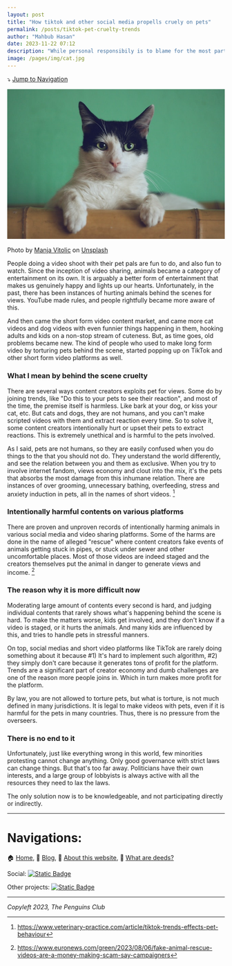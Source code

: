 ```yaml
---
layout: post
title: "How tiktok and other social media propells cruely on pets"
permalink: /posts/tiktok-pet-cruelty-trends
author: "Mahbub Hasan"
date: 2023-11-22 07:12
description: "While personal responsibily is to blame for the most part, there is an active role of Tiktok and other social media that propells pet cruelty"
image: /pages/img/cat.jpg
---
```

⤵️ [Jump to Navigation](#navigations)

![A cat](/pages/img/cat.jpg)

Photo by <a href="https://unsplash.com/@madhatterzone?utm_content=creditCopyText&utm_medium=referral&utm_source=unsplash">Manja Vitolic</a> on <a href="https://unsplash.com/photos/black-and-white-cat-lying-on-brown-bamboo-chair-inside-room-gKXKBY-C-Dk?utm_content=creditCopyText&utm_medium=referral&utm_source=unsplash">Unsplash</a>

People doing a video shoot with their pet pals are fun to do, and also fun to watch. Since the inception of video sharing, animals became a category of entertainment on its own. It is arguably a better form of entertainment that makes us genuinely happy and lights up our hearts. Unfortunately, in the past, there has been instances of hurting animals behind the scenes for views. YouTube made rules, and people rightfully became more aware of this. 

And then came the short form video content market, and came more cat videos and dog videos with even funnier things happening in them, hooking adults and kids on a non-stop stream of cuteness. But, as time goes, old problems became new. The kind of people who used to make long form video by torturing pets behind the scene, started popping up on TikTok and other short form video platforms as well. 

### What I mean by behind the scene cruelty

There are several ways content creators exploits pet for views. Some do by joining trends, like "Do this to your pets to see their reaction", and most of the time, the premise itself is harmless. Like bark at your dog, or kiss your cat, etc. But cats and dogs, they are not humans, and you can't make scripted videos with them and extract reaction every time. So to solve it, some content creators intentionally hurt or upset their pets to extract reactions. This is extremely unethical and is harmful to the pets involved. 

As I said, pets are not humans, so they are easily confused when you do things to the that you should not do. They understand the world differently, and see the relation between you and them as exclusive. When you try to involve internet fandom, views economy and clout into the mix, it's the pets that absorbs the most damage from this inhumane relation. There are instances of over grooming, unnecessary bathing, overfeeding, stress and anxiety induction in pets, all in the names of short videos. [^1]

### Intentionally harmful contents on various platforms

There are proven and unproven records of intentionally harming animals in various social media and video sharing platforms. Some of the harms are done in the name of alleged "rescue" where content creators fake events of animals getting stuck in pipes, or stuck under sewer and other uncomfortable places. Most of those videos are indeed staged and the creators themselves put the animal in danger to generate views and income. [^2]

### The reason why it is more difficult now

Moderating large amount of contents every second is hard, and judging individual contents that rarely shows what's happening behind the scene is hard. To make the matters worse, kids get involved, and they don't know if a video is staged, or it hurts the animals. And many kids are influenced by this, and tries to handle pets in stressful manners. 

On top, social medias and short video platforms like TikTok are rarely doing something about it because #1) It's hard to implement such algorithm, #2) they simply don't care because it generates tons of profit for the platform. Trends are a significant part of creator economy and dumb challenges are one of the reason more people joins in. Which in turn makes more profit for the platform. 

By law, you are not allowed to torture pets, but what is torture, is not much defined in many jurisdictions. It is legal to make videos with pets, even if it is harmful for the pets in many countries. Thus, there is no pressure from the overseers. 

### There is no end to it

Unfortunately, just like everything wrong in this world, few minorities protesting cannot change anything. Only good governance with strict laws can change things. But that's too far away. Politicians have their own interests, and a large group of lobbyists is always active with all the resources they need to lax the laws. 

The only solution now is to be knowledgeable, and not participating directly or indirectly. 

---

[^1]: https://www.veterinary-practice.com/article/tiktok-trends-effects-pet-behaviour

[^2]: https://www.euronews.com/green/2023/08/06/fake-animal-rescue-videos-are-a-money-making-scam-say-campaigners

# Navigations:

🏠 [Home](https://evilapple.org), 📝 [Blog](/pages/blog), 📖 [About this website](/pages/about), 📢 [What are deeds?](/pages/deeds.md)

Social: <a href="https://t.me/The_PenguinsClub">![Static Badge](https://img.shields.io/badge/Telegram-join_us-0088CC?logo=telegram&logoColor=white&link=https%3A%2F%2Ft.me%2FThe_PenguinsClub)</a>

Other projects: <a href="https://the-penguins-club.github.io/bd-blockade/">![Static Badge](https://img.shields.io/badge/The_Penguins_Club%2Fbd--blockade-black?logo=github&logoColor=white&link=https%3A%2F%2Fgithub.com%2FThe-Penguins-Club%2Fbd-blockade)</a>

---

*Copyleft 2023, The Penguins Club*

<script src="https://giscus.app/client.js"
        data-repo="imahbub/evilapple"
        data-repo-id="R_kgDOKvVkrw"
        data-category="General"
        data-category-id="DIC_kwDOKvVkr84CbEw5"
        data-mapping="pathname"
        data-strict="0"
        data-reactions-enabled="1"
        data-emit-metadata="0"
        data-input-position="top"
        data-theme="light"
        data-lang="en"
        crossorigin="anonymous"
        async>
</script>
